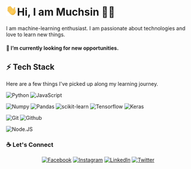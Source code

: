 # <img src="https://raw.githubusercontent.com/ABSphreak/ABSphreak/master/gifs/Hi.gif" width="30px">Hi, I am Muchsin 👨‍💻

I am  machine-learning enthusiast. I am passionate about technologies and love to learn new things.

#### 🔭 I’m currently looking for new opportunities.


## ⚡ Tech Stack
Here are a few things I've picked up along my learning journey.

![Python](https://img.shields.io/badge/-Python-000?style=for-the-badge&logo=python) ![JavaScript](https://img.shields.io/badge/JavaScript-F7DF1E?style=for-the-badge&logo=javascript&logoColor=black)

![Numpy](https://img.shields.io/badge/numpy%20-%23013243.svg?&style=for-the-badge&logo=numpy&logoColor=white) ![Pandas](https://img.shields.io/badge/pandas%20-%23150458.svg?&style=for-the-badge&logo=pandas&logoColor=white) ![scikit-learn](https://img.shields.io/badge/-scikit--learn-yellow?&style=for-the-badge&logo=scikit-learn&logoColor=white) ![Tensorflow](https://img.shields.io/badge/-Tensorflow-orange?&style=for-the-badge&logo=Tensorflow&logoColor=white) ![Keras](https://img.shields.io/badge/Keras%20-%23D00000.svg?&style=for-the-badge&logo=Keras&logoColor=white)
 
![Git](https://img.shields.io/badge/git%20-%23F05033.svg?&style=for-the-badge&logo=git&logoColor=white) ![Github](https://img.shields.io/badge/github%20-%23121011.svg?&style=for-the-badge&logo=github&logoColor=white)

![Node.JS](https://img.shields.io/badge/-Node%20JS-green?&style=for-the-badge&logo=node.js&logoColor=white) 
 
 

### :coffee: Let's Connect 
<p align="center">
	<a href="https://www.facebook.com/mmuchsin21/"><img src="https://img.icons8.com/bubbles/50/000000/facebook-new.png" alt="Facebook"/></a>
	<a href="https://www.instagram.com/shin.osc/"><img src="https://img.icons8.com/bubbles/50/000000/instagram.png" alt="Instagram"/></a>
  <a href="https://www.linkedin.com/in/m-muchsin/"><img src="https://img.icons8.com/bubbles/50/000000/linkedin.png" alt="LinkedIn"/></a>
	<a href="https://twitter.com/shin_osc"><img src="https://img.icons8.com/bubbles/50/000000/twitter.png" alt="Twitter"/></a>
</p>
